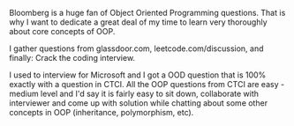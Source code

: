 Bloomberg is a huge fan of Object Oriented Programming questions.
That is why I want to dedicate a great deal of my time to learn very thoroughly about core concepts of OOP. 

I gather questions from glassdoor.com, leetcode.com/discussion, and finally: Crack the coding interview. 

I used to interview for Microsoft and I got a OOD question that is 100% exactly with a question in CTCI. 
All the OOP questions from CTCI are easy - medium level and I'd say it is fairly easy to sit down, collaborate with interviewer and come up with solution while chatting about some other concepts in OOP (inheritance, polymorphism, etc). 

